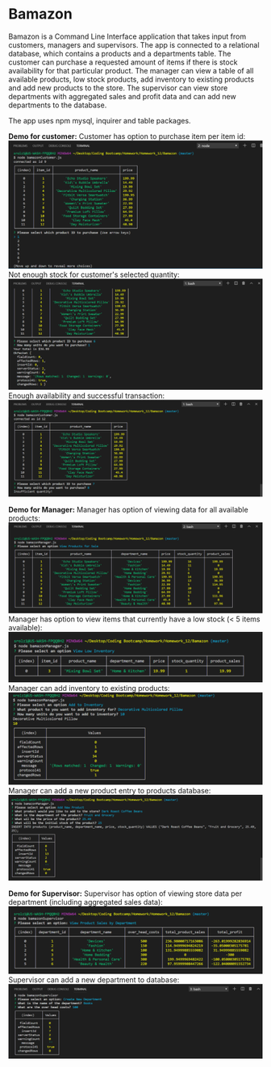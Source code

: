 # Bamazon

Bamazon is a Command Line Interface application that takes input from customers, managers and supervisors. The app is connected to a relational database, which contains a products and a departments table. The customer can purchase a requested amount of items if there is stock availability for that particular product. The manager can view a table of all available products, low stock products, add inventory to existing products and add new products to the store. The supervisor can view store departments with aggregated sales and profit data and can add new departments to the database.

The app uses npm mysql, inquirer and table packages.

**Demo for customer:**
Customer has option to purchase item per item id:
![Customer has option to purchase item per item id](/demo/customer_purchase.PNG)
Not enough stock for customer's selected quantity:
![Not enough stock for customer's selected quantity](/demo/customer_stock.PNG)
Enough availability and successful transaction:
![Enough availability and successful transaction](/demo/customer_no_stock.PNG)

**Demo for Manager:**
Manager has option of viewing data for all available products:
![Manager has option of viewing data for all available products](/demo/manager_products.PNG)
Manager has option to view items that currently have a low stock (< 5 items available):
![Manager has option to view items that currently have a low stock (< 5 items available)](/demo/manager_low_stock.PNG)
Manager can add inventory to existing products:
![Manager can add inventory to existing products](/demo/manager_add_low2.PNG)
Manager can add a new product entry to products database:
![Manager can add a new product entry to products database](/demo/manager_add_product.PNG)

**Demo for Supervisor:**
Supervisor has option of viewing store data per department (including aggregated sales data):
![Supervisor has option of viewing store data per department (including aggregated sales data)](/demo/supervisor_departments.PNG)
Supervisor can add a new department to database:
![Supervisor can add a new department to database](/demo/supervisor_add.PNG)
